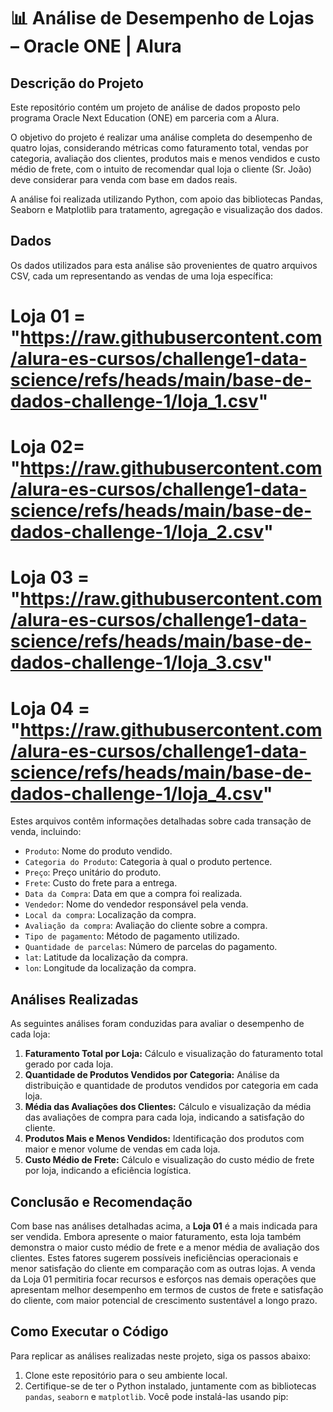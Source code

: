 # 📊 Análise de Desempenho de Lojas – Oracle ONE | Alura

## Descrição do Projeto

Este repositório contém um projeto de análise de dados proposto pelo programa Oracle Next Education (ONE) em parceria com a Alura.

O objetivo do projeto é realizar uma análise completa do desempenho de quatro lojas, considerando métricas como faturamento total, vendas por categoria, avaliação dos clientes, produtos mais e menos vendidos e custo médio de frete, com o intuito de recomendar qual loja o cliente (Sr. João) deve considerar para venda com base em dados reais.

A análise foi realizada utilizando Python, com apoio das bibliotecas Pandas, Seaborn e Matplotlib para tratamento, agregação e visualização dos dados.

## Dados

Os dados utilizados para esta análise são provenientes de quatro arquivos CSV, cada um representando as vendas de uma loja específica:

# Loja 01 = "https://raw.githubusercontent.com/alura-es-cursos/challenge1-data-science/refs/heads/main/base-de-dados-challenge-1/loja_1.csv"
# Loja 02= "https://raw.githubusercontent.com/alura-es-cursos/challenge1-data-science/refs/heads/main/base-de-dados-challenge-1/loja_2.csv"
# Loja 03 = "https://raw.githubusercontent.com/alura-es-cursos/challenge1-data-science/refs/heads/main/base-de-dados-challenge-1/loja_3.csv"
# Loja 04 = "https://raw.githubusercontent.com/alura-es-cursos/challenge1-data-science/refs/heads/main/base-de-dados-challenge-1/loja_4.csv"

Estes arquivos contêm informações detalhadas sobre cada transação de venda, incluindo:

*   `Produto`: Nome do produto vendido.
*   `Categoria do Produto`: Categoria à qual o produto pertence.
*   `Preço`: Preço unitário do produto.
*   `Frete`: Custo do frete para a entrega.
*   `Data da Compra`: Data em que a compra foi realizada.
*   `Vendedor`: Nome do vendedor responsável pela venda.
*   `Local da compra`: Localização da compra.
*   `Avaliação da compra`: Avaliação do cliente sobre a compra.
*   `Tipo de pagamento`: Método de pagamento utilizado.
*   `Quantidade de parcelas`: Número de parcelas do pagamento.
*   `lat`: Latitude da localização da compra.
*   `lon`: Longitude da localização da compra.

## Análises Realizadas

As seguintes análises foram conduzidas para avaliar o desempenho de cada loja:

1.  **Faturamento Total por Loja:** Cálculo e visualização do faturamento total gerado por cada loja.
2.  **Quantidade de Produtos Vendidos por Categoria:** Análise da distribuição e quantidade de produtos vendidos por categoria em cada loja.
3.  **Média das Avaliações dos Clientes:** Cálculo e visualização da média das avaliações de compra para cada loja, indicando a satisfação do cliente.
4.  **Produtos Mais e Menos Vendidos:** Identificação dos produtos com maior e menor volume de vendas em cada loja.
5.  **Custo Médio de Frete:** Cálculo e visualização do custo médio de frete por loja, indicando a eficiência logística.

## Conclusão e Recomendação

Com base nas análises detalhadas acima, a **Loja 01** é a mais indicada para ser vendida. Embora apresente o maior faturamento, esta loja também demonstra o maior custo médio de frete e a menor média de avaliação dos clientes. Estes fatores sugerem possíveis ineficiências operacionais e menor satisfação do cliente em comparação com as outras lojas. A venda da Loja 01 permitiria focar recursos e esforços nas demais operações que apresentam melhor desempenho em termos de custos de frete e satisfação do cliente, com maior potencial de crescimento sustentável a longo prazo.

## Como Executar o Código

Para replicar as análises realizadas neste projeto, siga os passos abaixo:

1.  Clone este repositório para o seu ambiente local.
2.  Certifique-se de ter o Python instalado, juntamente com as bibliotecas `pandas`, `seaborn` e `matplotlib`. Você pode instalá-las usando pip:
